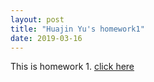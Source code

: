 ```yaml
---
layout: post
title: "Huajin Yu's homework1"
date: 2019-03-16
---
```

This is homework 1.
[click here]({{site.baseurl}}/homework/Homework1.pdf)

